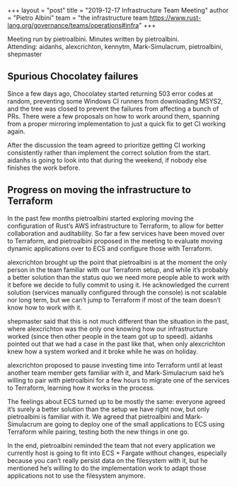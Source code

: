+++
layout = "post"
title = "2019-12-17 Infrastructure Team Meeting"
author = "Pietro Albini"
team = "the infrastructure team <https://www.rust-lang.org/governance/teams/operations#infra>"
+++

Meeting run by pietroalbini. Minutes written by pietroalbini.  
Attending: aidanhs, alexcrichton, kennytm, Mark-Simulacrum, pietroalbini,
shepmaster

## Spurious Chocolatey failures

Since a few days ago, Chocolatey started returning 503 error codes at random,
preventing some Windows CI runners from downloading MSYS2, and the tree was
closed to prevent the failures from affecting a bunch of PRs. There were a few
proposals on how to work around them, spanning from a proper mirroring
implementation to just a quick fix to get CI working again.

After the discussion the team agreed to prioritize getting CI working
consistently rather than implement the correct solution from the start. aidanhs
is going to look into that during the weekend, if nobody else finishes the work
before.

## Progress on moving the infrastructure to Terraform

In the past few months pietroalbini started exploring moving the configuration
of Rust’s AWS infrastructure to Terraform, to allow for better collaboration
and auditability. So far a few services have been moved over to Terraform, and
pietroalbini proposed in the meeting to evaluate moving dynamic applications
over to ECS and configure those with Terraform.

alexcrichton brought up the point that pietroalbini is at the moment the only
person in the team familiar with our Terraform setup, and while it’s probably a
better solution than the status quo we need more people able to work with it
before we decide to fully commit to using it. He acknowledged the current
solution (services manually configured through the console) is not scalable nor
long term, but we can’t jump to Terraform if most of the team doesn’t know how
to work with it.

shepmaster said that this is not much different than the situation in the past,
where alexcrichton was the only one knowing how our infrastructure worked
(since then other people in the team got up to speed). aidanhs pointed out that
we had a case in the past like that, when only alexcrichton knew how a system
worked and it broke while he was on holiday.

alexcrichton proposed to pause investing time into Terraform until at least
another team member gets familiar with it, and Mark-Simulacrum said he’s
willing to pair with pietroalbini for a few hours to migrate one of the
services to Terraform, learning how it works in the process.

The feelings about ECS turned up to be mostly the same: everyone agreed it’s
surely a better solution than the setup we have right now, but only
pietroalbini is familiar with it. We agreed that pietroalbini and
Mark-Simulacrum are going to deploy one of the small applications to ECS using
Terraform while pairing, testing both the new things in one go.

In the end, pietroalbini reminded the team that not every application we
currently host is going to fit into ECS + Fargate without changes, especially
because you can’t really persist data on the filesystem with it, but he
mentioned he’s willing to do the implementation work to adapt those
applications not to use the filesystem anymore.
